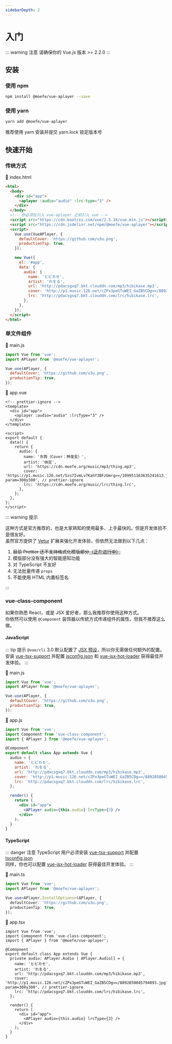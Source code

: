 ```yaml
---
sidebarDepth: 2
---
```


# 入门

::: warning 注意
请确保你的 Vue.js 版本 >= 2.2.0
:::

## 安装

### 使用 npm

```bash
npm install @moefe/vue-aplayer --save
```

### 使用 yarn <Badge text="推荐" />

```bash
yarn add @moefe/vue-aplayer
```

推荐使用 yarn 安装并提交 yarn.lock 锁定版本号

## 快速开始

### 传统方式

📝 index.html

```html
<html>
  <body>
    <div id="app">
      <aplayer :audio="audio" :lrc-type="3" />
    </div>
  </body>
  <!-- 你必须在引入 vue-aplayer 之前引入 vue -->
  <script src="https://cdn.bootcss.com/vue/2.5.16/vue.min.js"></script>
  <script src="https://cdn.jsdelivr.net/npm/@moefe/vue-aplayer"></script>
  <script>
    Vue.use(VueAPlayer, {
      defaultCover: 'https://github.com/u3u.png',
      productionTip: true,
    });

    new Vue({
      el: '#app',
      data: {
        audio: {
          name: 'ヒビカセ',
          artist: 'れをる',
          url: 'http://pdacsgxq7.bkt.clouddn.com/mp3/hibikase.mp3',
          cover: 'http://p1.music.126.net/cZPx3peGTuWEI_GaZB5CDg==/8892850045794893.jpg?param=300y300',
          lrc: 'http://pdacsgxq7.bkt.clouddn.com/lrc/hibikase.lrc',
        },
      },
    });
  </script>
</html>
```

### 单文件组件

📝 main.js

```js
import Vue from 'vue';
import APlayer from '@moefe/vue-aplayer';

Vue.use(APlayer, {
  defaultCover: 'https://github.com/u3u.png',
  productionTip: true,
});
```

📝 app.vue

```vue
<!-- prettier-ignore -->
<template>
  <div id="app">
    <aplayer :audio="audio" :lrcType="3" />
  </div>
</template>

<script>
export default {
  data() {
    return {
      audio: {
        name: '东西（Cover：林俊呈）',
        artist: '纳豆',
        url: 'https://cdn.moefe.org/music/mp3/thing.mp3',
        cover: 'https://p1.music.126.net/5zs7IvmLv7KahY3BFzUmrg==/109951163635241613.jpg?param=300y300', // prettier-ignore
        lrc: 'https://cdn.moefe.org/music/lrc/thing.lrc',
      },
    };
  },
};
</script>
```

::: warning 提示

这种方式是官方推荐的，也是大家熟知的使用最多、上手最快的。但是开发体验不是很友好。  
虽然官方提供了 [Vetur](https://github.com/vuejs/vetur) 扩展来强化开发体验，但依然无法做到以下几点：

1.  ~~目前 Prettier 还不支持格式化模版部分[（正在进行中）](https://github.com/prettier/prettier/pull/4753)~~
2.  模版部分没有强大的智能感知功能
3.  对 TypeScript 不友好
4.  无法批量传递 `props`
5.  不能使用 HTML 内置标签名

:::

### vue-class-component <Badge text="推荐" />

如果你熟悉 React，或是 JSX 爱好者，那么我推荐你使用这种方式。  
你依然可以使用 `@Component` 装饰器以传统方式传递组件的属性，但我不推荐这么做。

#### JavaScript

::: tip 提示
`@vue/cli` 3.0 默认配置了 [JSX 预设](https://github.com/vuejs/vue-cli/tree/dev/packages/%40vue/babel-preset-app)，所以你无需做任何额外的配置。  
安装 [vue-tsx-support](https://github.com/wonderful-panda/vue-tsx-support#install-and-enable)
并配置 [jsconfig.json](https://code.visualstudio.com/docs/languages/jsconfig)
和 [vue-jsx-hot-loader](https://github.com/skyrpex/vue-jsx-hot-loader) 获得最佳开发体验。
:::

📝 main.js

```js
import Vue from 'vue';
import APlayer from '@moefe/vue-aplayer';

Vue.use(APlayer, {
  defaultCover: 'https://github.com/u3u.png',
  productionTip: true,
});
```

📝 app.js

```jsx
import Vue from 'vue';
import Component from 'vue-class-component';
import { APlayer } from '@moefe/vue-aplayer';

@Component
export default class App extends Vue {
  audio = {
    name: 'ヒビカセ',
    artist: 'れをる',
    url: 'http://pdacsgxq7.bkt.clouddn.com/mp3/hibikase.mp3',
    cover: 'http://p1.music.126.net/cZPx3peGTuWEI_GaZB5CDg==/8892850045794893.jpg?param=300y300', // prettier-ignore
    lrc: 'http://pdacsgxq7.bkt.clouddn.com/lrc/hibikase.lrc',
  };

  render() {
    return (
      <div id="app">
        <APlayer audio={this.audio} lrcType={3} />
      </div>
    );
  }
}
```

#### TypeScript <Badge text="推荐" />

::: danger 注意
TypeScript 用户必须安装 [vue-tsx-support](https://github.com/wonderful-panda/vue-tsx-support#install-and-enable)
并配置 [tsconfig.json](https://www.tslang.cn/docs/handbook/tsconfig-json.html)  
同样，你也可以配置 [vue-jsx-hot-loader](https://github.com/skyrpex/vue-jsx-hot-loader) 获得最佳开发体验。
:::

📝 main.ts

```ts
import Vue from 'vue';
import APlayer from '@moefe/vue-aplayer';

Vue.use<APlayer.InstallOptions>(APlayer, {
  defaultCover: 'https://github.com/u3u.png',
  productionTip: true,
});
```

📝 app.tsx

```tsx
import Vue from 'vue';
import Comopnent from 'vue-class-component';
import { APlayer } from '@moefe/vue-aplayer';

@Comopnent
export default class App extends Vue {
  private audio: APlayer.Audio | APlayer.Audio[] = {
    name: 'ヒビカセ',
    artist: 'れをる',
    url: 'http://pdacsgxq7.bkt.clouddn.com/mp3/hibikase.mp3',
    cover: 'http://p1.music.126.net/cZPx3peGTuWEI_GaZB5CDg==/8892850045794893.jpg?param=300y300', // prettier-ignore
    lrc: 'http://pdacsgxq7.bkt.clouddn.com/lrc/hibikase.lrc',
  };

  render() {
    return (
      <div id="app">
        <APlayer audio={this.audio} lrcType={3} />
      </div>
    );
  }
}
```
